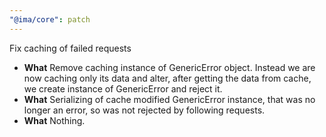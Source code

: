 ```yaml
---
"@ima/core": patch
---
```


Fix caching of failed requests

- **What** Remove caching instance of GenericError object. Instead we are now caching only its data and alter, after getting the data from cache, we create instance of GenericError and reject it.
- **What** Serializing of cache modified GenericError instance, that was no longer an error, so was not rejected by following requests.
- **What** Nothing.
